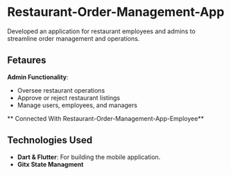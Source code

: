 # Restaurant-Order-Management-App
Developed an application for restaurant employees and admins to streamline order management and operations.

## Fetaures

**Admin Functionality**: 
  - Oversee restaurant operations
  - Approve or reject restaurant listings
  - Manage users, employees, and managers
    
** Connected With Restaurant-Order-Management-App-Employee**

## Technologies Used

- **Dart & Flutter**: For building the mobile application.
- **Gitx State Managment**
